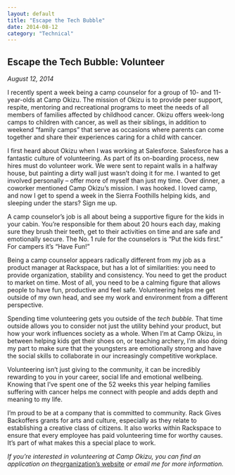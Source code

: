 ```yaml
---
layout: default
title: "Escape the Tech Bubble"
date: 2014-08-12
category: "Technical"
---
```

<section id="article">
    <h2>Escape the Tech Bubble: Volunteer</h2>
    <p><em>August 12, 2014</em></p>
    <p>I recently spent a week being a camp counselor for a group of 10- and 11-year-olds at Camp Okizu. The mission of Okizu is to provide peer support, respite, mentoring and recreational programs to meet the needs of all members of families affected by childhood cancer. Okizu offers week-long camps to children with cancer, as well as their siblings, in addition to weekend “family camps” that serve as occasions where parents can come together and share their experiences caring for a child with cancer.</p>
    <p>I first heard about Okizu when I was working at Salesforce. Salesforce has a fantastic culture of volunteering. As part of its on-boarding process, new hires must do volunteer work. We were sent to repaint walls in a halfway house, but painting a dirty wall just wasn’t doing it for me. I wanted to get involved personally – offer more of myself than just my time. Over dinner, a coworker mentioned Camp Okizu’s mission. I was hooked. I loved camp, and now I get to spend a week in the Sierra Foothills helping kids, and sleeping under the stars? Sign me up.</p>
    <p>A camp counselor’s job is all about being a supportive figure for the kids in your cabin. You’re responsible for them about 20 hours each day, making sure they brush their teeth, get to their activities on time and are safe and emotionally secure. The No. 1 rule for the counselors is “Put the kids first.” For campers it’s “Have Fun!”</p>
    <p>Being a camp counselor appears radically different from my job as a product manager at Rackspace, but has a lot of similarities: you need to provide organization, stability and consistency. You need to get the product to market on time. Most of all, you need to be a calming figure that allows people to have fun, productive and feel safe. Volunteering helps me get outside of my own head, and see my work and environment from a different perspective.</p>
    <p>Spending time volunteering gets you outside of the <em>tech bubble.</em> That time outside allows you to consider not just the utility behind your product, but how your work influences society as a whole. When I’m at Camp Okizu, in between helping kids get their shoes on, or teaching archery, I’m also doing my part to make sure that the youngsters are emotionally strong and have the social skills to collaborate in our increasingly competitive workplace.</p>
    <p>Volunteering isn’t just giving to the community, it can be incredibly rewarding to you in your career, social life and emotional wellbeing. Knowing that I’ve spent one of the 52 weeks this year helping families suffering with cancer helps me connect with people and adds depth and meaning to my life.</p>
    <p>I’m proud to be at a company that is committed to community. Rack Gives Backoffers grants for arts and culture, especially as they relate to establishing a creative class of citizens. It also works within Rackspace to ensure that every employee has paid volunteering time for worthy causes. It’s part of what makes this a special place to work.</p>
    <p><em>If you’re interested in volunteering at Camp Okizu, you can find an application on the</em><a href="http://www.okizu.org/volunteer-staff-info/2013-volunteer-information">organization’s website</a> <em>or email me for more information.</em></p>
</section>
